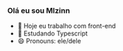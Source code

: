 ### Olá eu sou Mlzinn


- 🔭 Hoje eu trabalho com front-end
- 🌱 Estudando Typescript
- 😄 Pronouns: ele/dele

